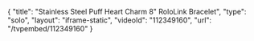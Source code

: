{
    "title": "Stainless Steel Puff Heart Charm 8\" RoloLink Bracelet",
    "type": "solo",
    "layout": "iframe-static",
    "videoId": "112349160",
    "url": "\/tvpembed\/112349160"
}